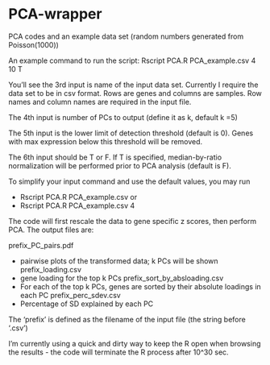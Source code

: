 # PCA-wrapper
PCA codes and an example data set (random numbers generated from Poisson(1000))

An example command to run the script:
Rscript PCA.R PCA_example.csv 4 10 T

You’ll see the 3rd input is name of the input data set. Currently I require the data set to be in csv format. Rows are genes and columns are samples. Row names and column names are required in the input file.

The 4th input is number of PCs to output (define it as k, default k =5)

The 5th input is the lower limit of detection threshold (default is 0). Genes with max expression below this threshold will be removed.

The 6th input should be T or F. If T is specified, median-by-ratio normalization will be performed prior to PCA analysis (default is F).

To simplify your input command and use the default values, you may run
- Rscript PCA.R PCA_example.csv
or
- Rscript PCA.R PCA_example.csv 4


The code will first rescale the data to gene specific z scores, then perform PCA.
The output files are:

prefix_PC_pairs.pdf
- pairwise plots of the transformed data; k PCs will be shown
prefix_loading.csv
- gene loading for the top k PCs
prefix_sort_by_absloading.csv
- For each of the top k PCs, genes are sorted by their absolute loadings in each PC
prefix_perc_sdev.csv
- Percentage of SD explained by each PC

The ‘prefix’ is defined as the filename of the input file (the string before ‘.csv’) 


I’m currently using a quick and dirty way to keep the R open when browsing the results - the code will terminate the R process after 10^30 sec.
